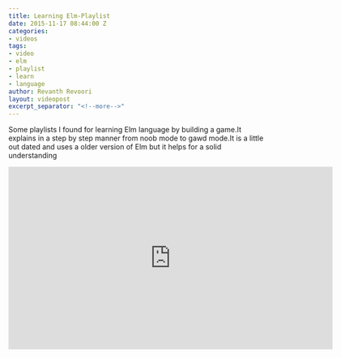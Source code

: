 ```yaml
---
title: Learning Elm-Playlist
date: 2015-11-17 08:44:00 Z
categories:
- videos
tags:
- video
- elm
- playlist
- learn
- language
author: Revanth Revoori
layout: videopost
excerpt_separator: "<!--more-->"
---
```


<div><p>Some playlists I found for learning Elm language by building a game.It explains in a step by step manner from noob mode to gawd mode.It is a little out dated and uses a older version of Elm but it helps for a solid understanding</p></div>
<div class="video-container">
<iframe width="640" height="360" src="https://www.youtube.com/embed/videoseries?list=PLtdCJGSpculbDT_p4ED9oLTJQrzoM1QEL" frameborder="0" allowfullscreen></iframe>
</div>
<!--more-->
